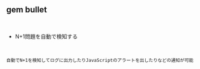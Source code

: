 ## gem bullet  
<br>

- N+1問題を自動で検知する  
<br>

```
自動でN+1を検知してログに出力したりJavaScriptのアラートを出したりなどの通知が可能
```